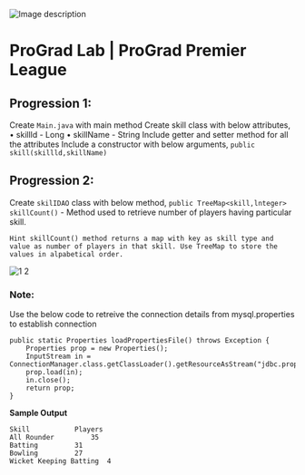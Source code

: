 ![Image description](https://i1.faceprep.in/ProGrad/face-logo-resized.png)

# ProGrad Lab | ProGrad Premier League


## Progression 1:

Create `Main.java` with main method 
Create skill class with below attributes, 
• skillld - Long 
• skillName - String 
Include getter and setter method for all the attributes 
Include a constructor with below arguments, 
`public skill(skillld,skillName)` 


## Progression 2:

Create `skilIDAO` class with below method, 
`public TreeMap<skill,lnteger> skillCount()` - Method used to retrieve number of players having particular skill. 
```
Hint skillCount() method returns a map with key as skill type and value as number of players in that skill. Use TreeMap to store the values in alpabetical order. 
```


![1 2](https://user-images.githubusercontent.com/61002120/76416050-5807d380-63c0-11ea-8d52-9e8750e800f9.png)


### Note:

Use the below code to retreive the connection details from mysql.properties to establish connection
```
public static Properties loadPropertiesFile() throws Exception {
	Properties prop = new Properties();	
	InputStream in = ConnectionManager.class.getClassLoader().getResourceAsStream("jdbc.properties");
	prop.load(in);
	in.close(); 
	return prop;
}
```    
**Sample Output**
```
Skill 			Players 
All Rounder 		35 
Batting 		31 
Bowling 		27 
Wicket Keeping Batting 	4 
```
